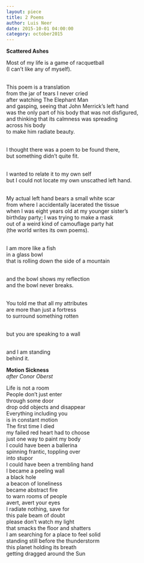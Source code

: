 ```yaml
---
layout: piece
title: 2 Poems
author: Luis Neer
date: 2015-10-01 04:00:00
category: october2015
---
```

<b>Scattered Ashes</b>

Most of my life is a game of racquetball</br>
(I can’t like any of myself).</br></br>

This poem is a translation</br>
from the jar of tears I never cried </br>
after watching The Elephant Man </br>
and gasping, seeing that John Merrick’s left hand </br>
was the only part of his body that was not disfigured, </br>
and thinking that its calmness was spreading </br>
across his body </br>
to make him radiate beauty.</br></br>

I thought there was a poem to be found there, </br>
but something didn’t quite fit.</br></br>

I wanted to relate it to my own self </br>
but I could not locate my own unscathed left hand.</br></br>

My actual left hand bears a small white scar </br>
from where I accidentally lacerated the tissue </br>
when I was eight years old at my younger sister’s </br>
birthday party; I was trying to make a mask </br>
out of a weird kind of camouflage party hat</br>
(the world writes its own poems).</br></br>

I am more like a fish </br>
in a glass bowl </br>
that is rolling down the side of a mountain </br></br>

and the bowl shows my reflection </br>
and the bowl never breaks.</br></br>

You told me that all my attributes</br>
are more than just a fortress</br>
to surround something rotten</br></br>

but you are speaking to a wall</br></br>

and I am standing </br>
behind it.

<b>Motion Sickness</b></br>
<i>after Conor Oberst</i>

Life is not a room</br>
People don’t just enter</br>
through some door</br>
drop odd objects and disappear</br>
Everything including you</br>
is in constant motion</br>
The first time I died</br>
my failed red heart had to choose</br>
just one way to paint my body</br>
I could have been a ballerina</br>
spinning frantic, toppling over</br>
into stupor</br>
I could have been a trembling hand</br>
I became a peeling wall</br>
a black hole</br>
a beacon of loneliness</br>
became abstract fire</br>
to warn rooms of people</br>
avert, avert your eyes</br>
I radiate nothing, save for</br>
this pale beam of doubt</br>
please don’t watch my light</br>
that smacks the floor and shatters</br>
I am searching for a place to feel solid</br>
standing still before the thunderstorm</br>
this planet holding its breath</br>
getting dragged around the Sun</br>